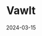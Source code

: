 ---  
layout: startup_page  
title: "Vawlt"  
id: "vawlt.io"  
permalink: "/vawltvawlt.io03152024/"  
website: "https://vawlt.io/"  
funding_round: ""  
funding_amount: "€2.15M"  
investors: "Lince Capital, Basinghall, Beta Capital, Armilar Venture Partners, Shilling VC"  
about: "Vawlt provides long-term data storage solutions that enhance business agility across various sectors. Its distributed storage architecture creates a 'supercloud' enabling secure and resilient data access across multiple environments. The platform prioritizes data security and user control, ensuring data is always available and only accessible by the owner."  
markets: "Data Storage, Cloud Computing, IT Services and IT Consulting"  
hq: "Lisbon, Lisbon, Portugal"  
founded_year: "2018"  
linkedin: "https://www.linkedin.com/company/vawlt"  
twitter: "https://twitter.com/vawltio"  
instagram: ""  
facebook: "https://www.facebook.com/vawlt/"  
crunchbase: "https://www.crunchbase.com/organization/vawlt-technologies"  
pitchbook: ""  

date_display: "15-Mar-2024"  
date: "2024-03-15"

# SEO Optimization  
meta_title: "Vawlt -  Funding (€2.15M)"  
meta_description: "Vawlt, Vawlt provides long-term data storage solutions that enhance business agility across various sectors. Its distributed storage architecture creates a '..."  
meta_keywords: "Vawlt, Data Storage, Cloud Computing, IT Services and IT Consulting,  funding"  
canonical_url: "https://startup.projectstartups.com/vawltvawlt.io03152024/"  
---